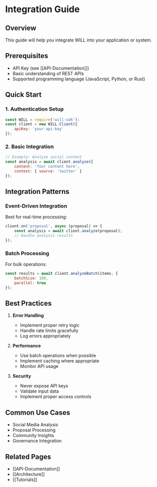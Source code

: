 # Integration Guide

## Overview

This guide will help you integrate WILL into your application or system.

## Prerequisites

- API Key (see [[API-Documentation]])
- Basic understanding of REST APIs
- Supported programming language (JavaScript, Python, or Rust)

## Quick Start

### 1. Authentication Setup
```javascript
const WILL = require('will-sdk');
const client = new WILL.Client({
    apiKey: 'your-api-key'
});
```

### 2. Basic Integration
```javascript
// Example: Analyze social content
const analysis = await client.analyze({
    content: 'Your content here',
    context: { source: 'twitter' }
});
```

## Integration Patterns

### Event-Driven Integration
Best for real-time processing:
```javascript
client.on('proposal', async (proposal) => {
    const analysis = await client.analyze(proposal);
    // Handle analysis results
});
```

### Batch Processing
For bulk operations:
```javascript
const results = await client.analyzeBatch(items, {
    batchSize: 100,
    parallel: true
});
```

## Best Practices

1. **Error Handling**
   - Implement proper retry logic
   - Handle rate limits gracefully
   - Log errors appropriately

2. **Performance**
   - Use batch operations when possible
   - Implement caching where appropriate
   - Monitor API usage

3. **Security**
   - Never expose API keys
   - Validate input data
   - Implement proper access controls

## Common Use Cases

- Social Media Analysis
- Proposal Processing
- Community Insights
- Governance Integration

## Related Pages
- [[API-Documentation]]
- [[Architecture]]
- [[Tutorials]]

